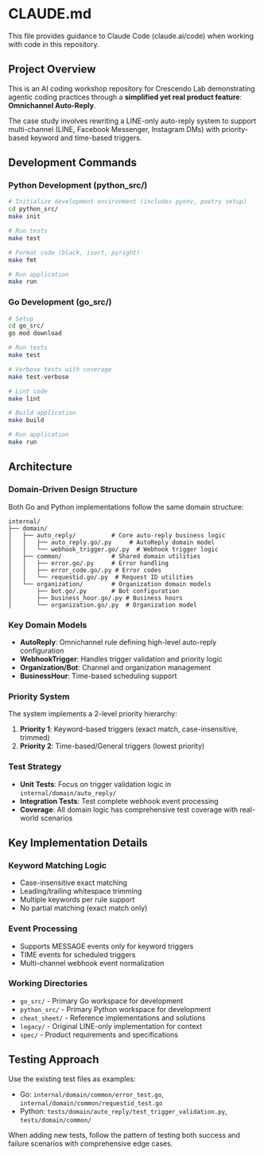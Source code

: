 # CLAUDE.md

This file provides guidance to Claude Code (claude.ai/code) when working with code in this repository.

## Project Overview

This is an AI coding workshop repository for Crescendo Lab demonstrating agentic coding practices through a **simplified yet real product feature**: **Omnichannel Auto-Reply**.

The case study involves rewriting a LINE-only auto-reply system to support multi-channel (LINE, Facebook Messenger, Instagram DMs) with priority-based keyword and time-based triggers.

## Development Commands

### Python Development (python_src/)

```bash
# Initialize development environment (includes pyenv, poetry setup)
cd python_src/
make init

# Run tests
make test

# Format code (black, isort, pyright)
make fmt

# Run application
make run
```

### Go Development (go_src/)

```bash
# Setup
cd go_src/
go mod download

# Run tests
make test

# Verbose tests with coverage
make test-verbose

# Lint code
make lint

# Build application
make build

# Run application
make run
```

## Architecture

### Domain-Driven Design Structure

Both Go and Python implementations follow the same domain structure:

```
internal/
├── domain/
│   ├── auto_reply/          # Core auto-reply business logic
│   │   ├── auto_reply.go/.py     # AutoReply domain model
│   │   └── webhook_trigger.go/.py  # Webhook trigger logic
│   ├── common/              # Shared domain utilities
│   │   ├── error.go/.py     # Error handling
│   │   ├── error_code.go/.py # Error codes
│   │   └── requestid.go/.py  # Request ID utilities
│   └── organization/        # Organization domain models
│       ├── bot.go/.py       # Bot configuration
│       ├── business_hour.go/.py # Business hours
│       └── organization.go/.py  # Organization model
```

### Key Domain Models

- **AutoReply**: Omnichannel rule defining high-level auto-reply configuration
- **WebhookTrigger**: Handles trigger validation and priority logic
- **Organization/Bot**: Channel and organization management
- **BusinessHour**: Time-based scheduling support

### Priority System

The system implements a 2-level priority hierarchy:
1. **Priority 1**: Keyword-based triggers (exact match, case-insensitive, trimmed)
2. **Priority 2**: Time-based/General triggers (lowest priority)

### Test Strategy

- **Unit Tests**: Focus on trigger validation logic in `internal/domain/auto_reply/`
- **Integration Tests**: Test complete webhook event processing
- **Coverage**: All domain logic has comprehensive test coverage with real-world scenarios

## Key Implementation Details

### Keyword Matching Logic
- Case-insensitive exact matching
- Leading/trailing whitespace trimming
- Multiple keywords per rule support
- No partial matching (exact match only)

### Event Processing
- Supports MESSAGE events only for keyword triggers
- TIME events for scheduled triggers
- Multi-channel webhook event normalization

### Working Directories
- `go_src/` - Primary Go workspace for development
- `python_src/` - Primary Python workspace for development  
- `cheat_sheet/` - Reference implementations and solutions
- `legacy/` - Original LINE-only implementation for context
- `spec/` - Product requirements and specifications

## Testing Approach

Use the existing test files as examples:
- Go: `internal/domain/common/error_test.go`, `internal/domain/common/requestid_test.go`
- Python: `tests/domain/auto_reply/test_trigger_validation.py`, `tests/domain/common/`

When adding new tests, follow the pattern of testing both success and failure scenarios with comprehensive edge cases.